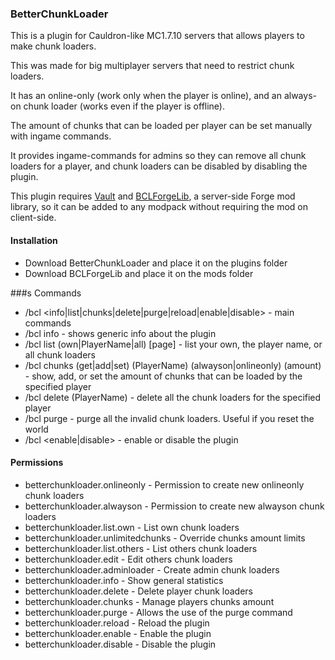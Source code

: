 ### BetterChunkLoader
This is a plugin for Cauldron-like MC1.7.10 servers that allows players to make chunk loaders.

This was made for big multiplayer servers that need to restrict chunk loaders.

It has an online-only (work only when the player is online), and an always-on chunk loader (works even if the player is offline).

The amount of chunks that can be loaded per player can be set manually with ingame commands.

It provides ingame-commands for admins so they can remove all chunk loaders for a player, and chunk loaders can be disabled by disabling the plugin.

This plugin requires [Vault](https://dev.bukkit.org/bukkit-plugins/vault/) and [BCLForgeLib](https://github.com/KaiKikuchi/BCLForgeLib), a server-side Forge mod library, so it can be added to any modpack without requiring the mod on client-side.

#### Installation
- Download BetterChunkLoader and place it on the plugins folder
- Download BCLForgeLib and place it on the mods folder

###s Commands
- /bcl <info|list|chunks|delete|purge|reload|enable|disable> - main commands
- /bcl info - shows generic info about the plugin
- /bcl list (own|PlayerName|all) [page] - list your own, the player name, or all chunk loaders
- /bcl chunks (get|add|set) (PlayerName) (alwayson|onlineonly) (amount) - show, add, or set the amount of chunks that can be loaded by the specified player
- /bcl delete (PlayerName) - delete all the chunk loaders for the specified player
- /bcl purge - purge all the invalid chunk loaders. Useful if you reset the world
- /bcl <enable|disable> - enable or disable the plugin

#### Permissions
- betterchunkloader.onlineonly - Permission to create new onlineonly chunk loaders
- betterchunkloader.alwayson - Permission to create new alwayson chunk loaders
- betterchunkloader.list.own - List own chunk loaders
- betterchunkloader.unlimitedchunks - Override chunks amount limits
- betterchunkloader.list.others - List others chunk loaders
- betterchunkloader.edit - Edit others chunk loaders
- betterchunkloader.adminloader - Create admin chunk loaders
- betterchunkloader.info - Show general statistics
- betterchunkloader.delete - Delete player chunk loaders
- betterchunkloader.chunks - Manage players chunks amount
- betterchunkloader.purge - Allows the use of the purge command
- betterchunkloader.reload - Reload the plugin
- betterchunkloader.enable - Enable the plugin
- betterchunkloader.disable - Disable the plugin

